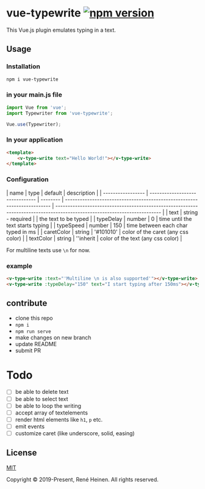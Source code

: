 # vue-typewrite [![npm version](https://badge.fury.io/js/vue-typewrite.svg)](https://badge.fury.io/js/vue-typewrite)

This Vue.js plugin emulates typing in a text.

## Usage

### Installation
```bash
npm i vue-typewrite
```

### in your main.js file

```js
import Vue from 'vue';
import Typewriter from 'vue-typewrite';

Vue.use(Typewriter);
```

### In your application

```html
<template>
    <v-type-write text="Hello World!"></v-type-write>
</template>
```

### Configuration

| name              | type                             | default                                                                  | description                                                                                                               |
| ----------------- | ------------------------------- | -------- | ------------------------------------------------------------------------ | ------------------------------------------------------------------------------------------------------------------------- |
| text          | string - required             |                                                                     | the text to be typed                                                                                  |
| typeDelay         | number                    | 0                                                                        | time until the text starts typing                                                                                                         |
| typeSpeed      | number                             | 150                                                                     | time between each char typed in ms                                                                                                |
| caretColor              | string                             | '#101010'                                                                    | color of the caret (any css color)                                                                                               |
| textColor            | string     | ''inherit | color of the text (any css color)                                                                                                |

For multiline texts use ```\n``` for now.

### example

```html
<v-type-write :text="'Multiline \n is also supported'"></v-type-write>
<v-type-write :typeDelay="150" text="I start typing after 150ms"></v-type-write>
```

## contribute
* clone this repo
* `npm i` 
* `npm run serve`
* make changes on new branch
* update README
* submit PR

# Todo
- [ ] be able to delete text
- [ ] be able to select text
- [ ] be able to loop the writing
- [ ] accept array of textelements
- [ ] render html elements like `h1`, `p` etc.
- [ ] emit events
- [ ] customize caret (like underscore, solid, easing)

## License

[MIT](http://opensource.org/licenses/MIT)

Copyright &copy; 2019-Present, René Heinen. All rights reserved.